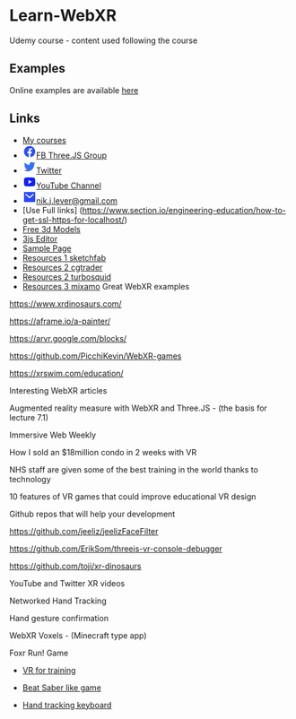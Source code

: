 # Learn-WebXR
Udemy course - content used following the course


## Examples
Online examples are available [here](https://niksgames.com/webxr/)

## Links
- [My courses](http://niklever.com/courses)
- ![icon](assets/facebook.png)[FB Three.JS Group](https://www.facebook.com/groups/nikthreejs)
- ![icon](assets/twitter.png)[Twitter](https://twitter.com/NikLever)
- ![icon](assets/youtube.png)[YouTube Channel](https://youtube.com/c/NikLever)
- ![icon](assets/mail.png)[nik.j.lever@gmail.com](mailto:nik.j.lever@gmail.com)
- [Use Full links] (https://www.section.io/engineering-education/how-to-get-ssl-https-for-localhost/)
- [Free 3d Models](https://free3d.com/3d-models/)
- [3js Editor](https://threejs.org/editor/)
- [Sample Page](https://lukemcredmond.github.io/WebXR-VR-AR-Training/)
- [Resources 1 sketchfab](https://sketchfab.com/)
- [Resources 2 cgtrader](https://www.cgtrader.com/)
- [Resources 2 turbosquid](https://www.turbosquid.com/)
- [Resources 3 mixamo](https://www.mixamo.com/)
Great WebXR examples

https://www.xrdinosaurs.com/

https://aframe.io/a-painter/

https://arvr.google.com/blocks/

https://github.com/PicchiKevin/WebXR-games

https://xrswim.com/education/



Interesting WebXR articles

Augmented reality measure with WebXR and Three.JS - (the basis for lecture 7.1)

Immersive Web Weekly

How I sold an $18million condo in 2 weeks with VR

NHS staff are given some of the best training in the world thanks to technology

10 features of VR games that could improve educational VR design



Github repos that will help your development

https://github.com/jeeliz/jeelizFaceFilter

https://github.com/ErikSom/threejs-vr-console-debugger

https://github.com/toji/xr-dinosaurs



YouTube and Twitter XR videos

Networked Hand Tracking

Hand gesture confirmation

WebXR Voxels - (Minecraft type app)

Foxr Run! Game

- [VR for training](https://youtu.be/5LLSeJkJHME)

- [Beat Saber like game](https://twitter.com/i/status/1288430274716598273)

- [Hand tracking keyboard](https://twitter.com/i/status/1296342759117164544)